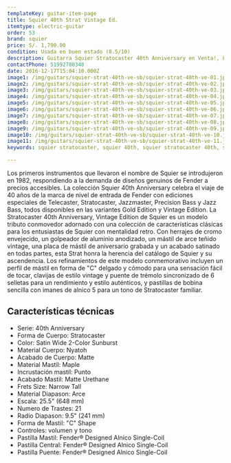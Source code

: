 ```yaml
---
templateKey: guitar-item-page
title: Squier 40th Strat Vintage Ed.
itemtype: electric-guitar
order: 53
brand: squier
price: S/. 1,790.00
condition: Usada en buen estado (8.5/10)
description: Guitarra Squier Stratocaster 40th Anniversary en Venta!, Lima, Peru
contactPhone: 51992780348
date: 2016-12-17T15:04:10.000Z
image1: /img/guitars/squier-strat-40th-ve-sb/squier-strat-40th-ve-01.jpg
image2: /img/guitars/squier-strat-40th-ve-sb/squier-strat-40th-ve-02.jpg
image3: /img/guitars/squier-strat-40th-ve-sb/squier-strat-40th-ve-03.jpg
image4: /img/guitars/squier-strat-40th-ve-sb/squier-strat-40th-ve-04.jpg
image5: /img/guitars/squier-strat-40th-ve-sb/squier-strat-40th-ve-05.jpg
image6: /img/guitars/squier-strat-40th-ve-sb/squier-strat-40th-ve-06.jpg
image7: /img/guitars/squier-strat-40th-ve-sb/squier-strat-40th-ve-07.jpg
image8: /img/guitars/squier-strat-40th-ve-sb/squier-strat-40th-ve-08.jpg
image9: /img/guitars/squier-strat-40th-ve-sb/squier-strat-40th-ve-09.jpg
image10: /img/guitars/squier-strat-40th-ve-sb/squier-strat-40th-ve-10.jpg
image11: /img/guitars/squier-strat-40th-ve-sb/squier-strat-40th-ve-11.jpg
keywords: squier stratocaster, squier 40th, squier stratocaster 40th, squier stratocaster 40th Vintage

---
```

Los primeros instrumentos que llevaron el nombre de Squier se introdujeron en 1982, respondiendo a la demanda de diseños genuinos de Fender a precios accesibles. La colección Squier 40th Anniversary celebra el viaje de 40 años de la marca de nivel de entrada de Fender con ediciones especiales de Telecaster, Stratocaster, Jazzmaster, Precision Bass y Jazz Bass, todos disponibles en las variantes Gold Edition y Vintage Edition. La Stratocaster 40th Anniversary, Vintage Edition de Squier es un modelo tributo conmovedor adornado con una colección de características clásicas para los entusiastas de Squier con mentalidad retro. Con herrajes de cromo envejecido, un golpeador de aluminio anodizado, un mástil de arce teñido vintage, una placa de mástil de aniversario grabada y un acabado satinado en todas partes, esta Strat honra la herencia del catálogo de Squier y su ascendencia. Los refinamientos de este modelo conmemorativo incluyen un perfil de mástil en forma de "C" delgado y cómodo para una sensación fácil de tocar, clavijas de estilo vintage y puente de trémolo sincronizado de 6 selletas para un rendimiento y estilo auténticos, y pastillas de bobina sencilla con imanes de alnico 5 para un tono de Stratocaster familiar.

## Características técnicas

* Serie: 40th Anniversary
* Forma de Cuerpo: Stratocaster
* Color: Satin Wide 2-Color Sunburst
* Material Cuerpo: Nyatoh
* Acabado de Cuerpo: Matte
* Material Mastil: Maple
* Incrustación mastil: Punto
* Acabado Mastil: Matte Urethane
* Frets Size: Narrow Tall
* Material Diapason: Arce
* Escala: 25.5" (648 mm)
* Numero de Trastes: 21
* Radio Diapason: 9.5" (241 mm)
* Forma de Mastil: "C" Shape
* Controles: volumen y tono
* Pastilla Mastil: Fender® Designed Alnico Single-Coil
* Pastilla Central: Fender® Designed Alnico Single-Coil
* Pastilla Puente: Fender® Designed Alnico Single-Coil